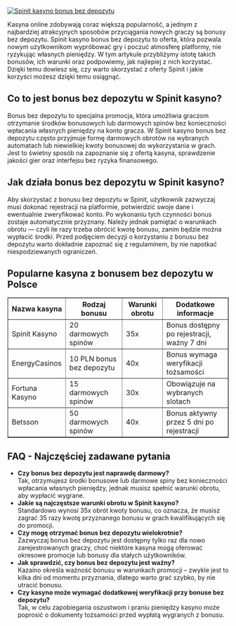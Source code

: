 [![Spinit kasyno bonus bez depozytu](https://123-caf.pages.dev/gitsignup.png)](https://vrmoo.ru/Bt82HjjY)

<div>     <p>Kasyna online zdobywają coraz większą popularność, a jednym z najbardziej atrakcyjnych sposobów przyciągania nowych graczy są bonusy bez depozytu. Spinit kasyno bonus bez depozytu to oferta, która pozwala nowym użytkownikom wypróbować gry i poczuć atmosferę platformy, nie ryzykując własnych pieniędzy. W tym artykule przybliżymy istotę takich bonusów, ich warunki oraz podpowiemy, jak najlepiej z nich korzystać. Dzięki temu dowiesz się, czy warto skorzystać z oferty Spinit i jakie korzyści możesz dzięki temu osiągnąć.</p>      <h2>Co to jest bonus bez depozytu w Spinit kasyno?</h2>   <p>Bonus bez depozytu to specjalna promocja, która umożliwia graczom otrzymanie środków bonusowych lub darmowych spinów bez konieczności wpłacania własnych pieniędzy na konto gracza. W Spinit kasyno bonus bez depozytu często przyjmuje formę darmowych obrotów na wybranych automatach lub niewielkiej kwoty bonusowej do wykorzystania w grach. Jest to świetny sposób na zapoznanie się z ofertą kasyna, sprawdzenie jakości gier oraz interfejsu bez ryzyka finansowego.</p>      <h2>Jak działa bonus bez depozytu w Spinit kasyno?</h2>   <p>Aby skorzystać z bonusu bez depozytu w Spinit, użytkownik zazwyczaj musi dokonać rejestracji na platformie, potwierdzić swoje dane i ewentualnie zweryfikować konto. Po wykonaniu tych czynności bonus zostaje automatycznie przyznany. Należy jednak pamiętać o warunkach obrotu — czyli ile razy trzeba obrócić kwotę bonusu, zanim będzie można wypłacić środki. Przed podjęciem decyzji o korzystaniu z bonusu bez depozytu warto dokładnie zapoznać się z regulaminem, by nie napotkać niespodziewanych ograniczeń.</p>      <h2>Popularne kasyna z bonusem bez depozytu w Polsce</h2>   <table border="1" cellpadding="6" cellspacing="0" style="border-collapse: collapse; width: 100%; max-width: 600px;">     <thead>       <tr>         <th>Nazwa kasyna</th>         <th>Rodzaj bonusu</th>         <th>Warunki obrotu</th>         <th>Dodatkowe informacje</th>       </tr>     </thead>     <tbody>       <tr>         <td>Spinit Kasyno</td>         <td>20 darmowych spinów</td>         <td>35x</td>         <td>Bonus dostępny po rejestracji, ważny 7 dni</td>       </tr>       <tr>         <td>EnergyCasinos</td>         <td>10 PLN bonus bez depozytu</td>         <td>40x</td>         <td>Bonus wymaga weryfikacji tożsamości</td>       </tr>       <tr>         <td>Fortuna Kasyno</td>         <td>15 darmowych spinów</td>         <td>30x</td>         <td>Obowiązuje na wybranych slotach</td>       </tr>       <tr>         <td>Betsson</td>         <td>50 darmowych spinów</td>         <td>40x</td>         <td>Bonus aktywny przez 5 dni po rejestracji</td>       </tr>     </tbody>   </table>      <h2>FAQ - Najczęściej zadawane pytania</h2>   <ul>     <li><strong>Czy bonus bez depozytu jest naprawdę darmowy?</strong><br>Tak, otrzymujesz środki bonusowe lub darmowe spiny bez konieczności wpłacania własnych pieniędzy, jednak musisz spełnić warunki obrotu, aby wypłacić wygrane.</li>     <li><strong>Jakie są najczęstsze warunki obrotu w Spinit kasyno?</strong><br>Standardowo wynosi 35x obrót kwoty bonusu, co oznacza, że musisz zagrać 35 razy kwotę przyznanego bonusu w grach kwalifikujących się do promocji.</li>     <li><strong>Czy mogę otrzymać bonus bez depozytu wielokrotnie?</strong><br>Zazwyczaj bonus bez depozytu jest dostępny tylko raz dla nowo zarejestrowanych graczy, choć niektóre kasyna mogą oferować okresowe promocje lub bonusy dla stałych użytkowników.</li>     <li><strong>Jak sprawdzić, czy bonus bez depozytu jest ważny?</strong><br>Kazaino określa ważność bonusu w warunkach promocji – zwykle jest to kilka dni od momentu przyznania, dlatego warto grać szybko, by nie utracić bonusu.</li>     <li><strong>Czy kasyno może wymagać dodatkowej weryfikacji przy bonuse bez depozytu?</strong><br>Tak, w celu zapobiegania oszustwom i praniu pieniędzy kasyno może poprosić o dokumenty tożsamości przed wypłatą wygranych z bonusu.</li>   </ul> </div>